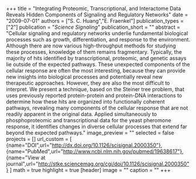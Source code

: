 +++
title = "Integrating Proteomic, Transcriptional, and Interactome Data Reveals Hidden Components of Signaling and Regulatory Networks"
date = "2009-07-01"
authors = ["S. C. Huang","E. Fraenkel"]
publication_types = ["2"]
publication = "_Science Signaling_"
publication_short = ""
abstract = "Cellular signaling and regulatory networks underlie fundamental biological processes such as growth, differentiation, and response to the environment. Although there are now various high-throughput methods for studying these processes, knowledge of them remains fragmentary. Typically, the majority of hits identified by transcriptional, proteomic, and genetic assays lie outside of the expected pathways. These unexpected components of the cellular response are often the most interesting, because they can provide new insights into biological processes and potentially reveal new therapeutic approaches. However, they are also the most difficult to interpret. We present a technique, based on the Steiner tree problem, that uses previously reported protein-protein and protein-DNA interactions to determine how these hits are organized into functionally coherent pathways, revealing many components of the cellular response that are not readily apparent in the original data. Applied simultaneously to phosphoproteomic and transcriptional data for the yeast pheromone response, it identifies changes in diverse cellular processes that extend far beyond the expected pathways."
image_preview = ""
selected = false
projects = []
url_custom = [ {name="DOI",url="http://dx.doi.org/10.1126/scisignal.2000350"},
{name="PubMed",url="http://www.ncbi.nlm.nih.gov/pubmed/19638617"},
{name="View at journal",url="http://stke.sciencemag.org/cgi/doi/10.1126/scisignal.2000350"}
 ] 
math = true
highlight = true
[header]
image = ""
caption = ""
+++

